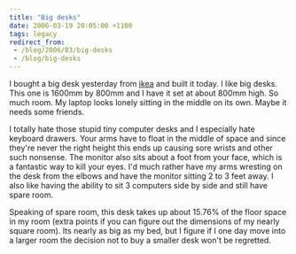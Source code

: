 ```yaml
---
title: "Big desks"
date: 2006-03-19 20:05:00 +1100
tags: legacy
redirect_from:
 - /blog/2006/03/big-desks
 - /blog/big-desks
---
```


I bought a big desk yesterday from <a href="http://www.ikea.com.au/">ikea</a> and built it today. I like big desks. This one is 1600mm by 800mm and I have it set at about 800mm high. So much room. My laptop looks lonely sitting in the middle on its own. Maybe it needs some friends.



I totally hate those stupid tiny computer desks and I especially hate keyboard drawers. Your arms have to float in the middle of space and since they're never the right height this ends up causing sore wrists and other such nonsense. The monitor also sits about a foot from your face, which is a fantastic way to kill your eyes. I'd much rather have my arms wresting on the desk from the elbows and have the monitor sitting 2 to 3 feet away. I also like having the ability to sit 3 computers side by side and still have spare room.



Speaking of spare room, this desk takes up about 15.76% of the floor space in my room (extra points if you can figure out the dimensions of my nearly square room). Its nearly as big as my bed, but I figure if I one day move into a larger room the decision not to buy a smaller desk won't be regretted.

